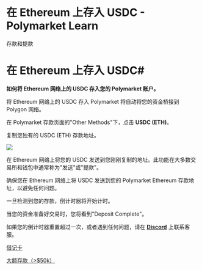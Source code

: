 # 在 Ethereum 上存入 USDC - Polymarket Learn

存款和提款

# 在 Ethereum 上存入 USDC#

**如何将 Ethereum 网络上的 USDC 存入您的 Polymarket 账户。**

将 Ethereum 网络上的 USDC 存入 Polymarket 将自动将您的资金桥接到 Polygon 网络。

在 Polymarket 存款页面的"Other Methods"下，点击 **USDC (ETH)**。

复制您独有的 USDC (ETH) 存款地址。

![](https://polymarket-upload.s3.us-east-2.amazonaws.com/EthAddress-dark.png)

在 Ethereum 网络上将您的 USDC 发送到您刚刚复制的地址。此功能在大多数交易所和钱包中通常称为"发送"或"提款"。

确保您在 Ethereum 网络上将 USDC 发送到您的 Polymarket Ethereum 存款地址，以避免任何问题。

一旦检测到您的存款，倒计时器将开始计时。

当您的资金准备好交易时，您将看到"Deposit Complete"。

如果您的倒计时器重置超过一次，或者遇到任何问题，请在 **[Discord](https://discord.com/invite/polymarket)** 上联系客服。

[借记卡](/docs/guides/deposits/moonpay/)

[大额存款（>$50k）](/docs/guides/deposits/large-cross-chain-deposits/)

[](https://x.com/polymarket)[](https://discord.gg/polymarket)[](https://github.com/polymarket)

[](https://github.com/polymarket/learn/blob/main/pages/docs/guides/deposits/usdc-on-eth.mdx)
